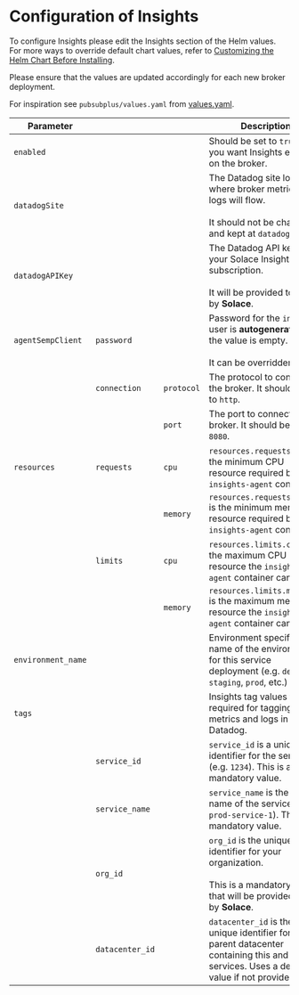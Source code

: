 # Configuration of Insights

To configure Insights please edit the Insights section of the Helm values. For more ways to override default chart values, refer to [Customizing the Helm Chart Before Installing](https://helm.sh/docs/intro/using_helm/#customizing-the-chart-before-installing).

Please ensure that the values are updated accordingly for each new broker deployment.

For inspiration see `pubsubplus/values.yaml` from [values.yaml](values.yaml).

| Parameter          |                 |            | Description                                                                                                                                 | Default                               |
|--------------------|-----------------|------------|---------------------------------------------------------------------------------------------------------------------------------------------|---------------------------------------|
| `enabled`          |                 |            | Should be set to `true` if you want Insights enabled on the broker.                                                                         | `false`                               |
| `datadogSite`      |                 |            | The Datadog site location where broker metrics and logs will flow.<br><br> It should not be changed and kept at `datadoghq.com`             | `datadoghq.com`                       |
| `datadogAPIKey`    |                 |            | The Datadog API key for your Solace Insights subscription.<br><br> It will be provided to you by **Solace**.                                |                                       |
| `agentSempClient`  | `password`      |            | Password for the `insights` user is **autogenerated**, if the value is empty.<br><br> It can be overridden here.                            |                                       |
|                    | `connection`    | `protocol` | The protocol to connect to the broker. It should be set to `http`.                                                                          | `http`                                |
|                    |                 | `port`     | The port to connect to the broker. It should be set to `8080`.                                                                              | `8080`                                |
| `resources`        | `requests`      | `cpu`      | `resources.requests.cpu` is the minimum CPU resource required by the `insights-agent` container.                                            | `200m`                                |
|                    |                 | `memory`   | `resources.requests.memory` is the minimum memory resource required by the `insights-agent` container.                                      | `256Mi`                               |
|                    | `limits`        | `cpu`      | `resources.limits.cpu` is the maximum CPU resource the `insights-agent` container can use.                                                  | `200m`                                |
|                    |                 | `memory`   | `resources.limits.memory` is the maximum memory resource the `insights-agent` container can use.                                            | `512Mi`                               |
| `environment_name` |                 |            | Environment specifies the name of the environment for this service deployment (e.g. `dev`, `staging`, `prod`, etc.)                         | `dev`                                 |
| `tags`             |                 |            | Insights tag values that are required for tagging metrics and logs in Datadog.                                                              |                                       |
|                    | `service_id`    |            | `service_id` is a unique identifier for the service (e.g. `1234`). This is a mandatory value.                                               |                                       |
|                    | `service_name`  |            | `service_name` is the display name of the service (e.g. `prod-service-1`). This is a mandatory value.                                       |                                       |
|                    | `org_id`        |            | `org_id` is the unique identifier for your organization.<br><br> This is a mandatory value that will be provided to you by **Solace**.      |                                       |
|                    | `datacenter_id` |            | `datacenter_id` is the unique identifier for the parent datacenter containing this and more services. Uses a default value if not provided. | `$org_id_$environment_name_random_id` |